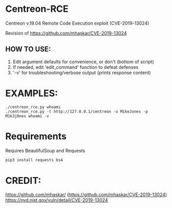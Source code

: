 # Centreon-RCE
Centreon v.19.04 Remote Code Execution exploit (CVE-2019-13024)

Revision of https://github.com/mhaskar/CVE-2019-13024

## HOW TO USE:
1. Edit argument defaults for convenience, or don't (bottom of script)
2. If needed, edit 'edit_command' function to defeat defenses
3. '-v' for troubleshooting/verbose output (prints response content)

# EXAMPLES:
    ./centreon_rce.py whoami
    ./centreon_rce.py -t http://127.0.0.1/centreon -u MikeJones -p M1k3j0nes whoami -v
# Requirements
Requires BeautifulSoup and Requests
```bash
pip3 install requests bs4
```

# CREDIT:
https://github.com/mhaskar/ (https://github.com/mhaskar/CVE-2019-13024)
https://nvd.nist.gov/vuln/detail/CVE-2019-13024
